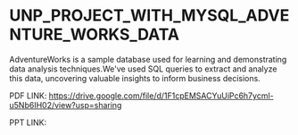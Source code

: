 # UNP_PROJECT_WITH_MYSQL_ADVENTURE_WORKS_DATA

AdventureWorks is a sample database used for learning and demonstrating data analysis techniques.We've  used SQL queries to extract and analyze this data, uncovering
valuable insights to inform business decisions.

PDF LINK: https://drive.google.com/file/d/1F1cpEMSACYuUiPc6h7ycml-u5Nb6IH02/view?usp=sharing

PPT LINK: 
